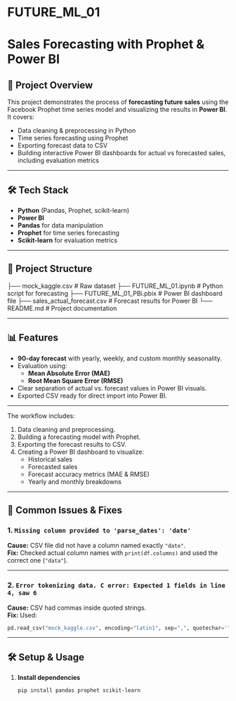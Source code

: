 # FUTURE_ML_01

# Sales Forecasting with Prophet & Power BI

## 📌 Project Overview
This project demonstrates the process of **forecasting future sales** using the Facebook Prophet time series model and visualizing the results in **Power BI**.  
It covers:
- Data cleaning & preprocessing in Python
- Time series forecasting using Prophet
- Exporting forecast data to CSV
- Building interactive Power BI dashboards for actual vs forecasted sales, including evaluation metrics

---

## 🛠️ Tech Stack
- **Python** (Pandas, Prophet, scikit-learn)
- **Power BI**
- **Pandas** for data manipulation
- **Prophet** for time series forecasting
- **Scikit-learn** for evaluation metrics

---

## 📂 Project Structure
├── mock_kaggle.csv # Raw dataset
├── FUTURE_ML_01.ipynb # Python script for forecasting
├── FUTURE_ML_01_PBi.pbix # Power BI dashboard file
├── sales_actual_forecast.csv # Forecast results for Power BI
└── README.md # Project documentation

---

## 📊 Features
- **90-day forecast** with yearly, weekly, and custom monthly seasonality.
- Evaluation using:
  - **Mean Absolute Error (MAE)**
  - **Root Mean Square Error (RMSE)**
- Clear separation of actual vs. forecast values in Power BI visuals.
- Exported CSV ready for direct import into Power BI.

---

The workflow includes:
1. Data cleaning and preprocessing.
2. Building a forecasting model with Prophet.
3. Exporting the forecast results to CSV.
4. Creating a Power BI dashboard to visualize:
   - Historical sales
   - Forecasted sales
   - Forecast accuracy metrics (MAE & RMSE)
   - Yearly and monthly breakdowns

---

## 🐞 Common Issues & Fixes

### 1. `Missing column provided to 'parse_dates': 'date'`
**Cause:** CSV file did not have a column named exactly `"date"`.  
**Fix:** Checked actual column names with `print(df.columns)` and used the correct one (`"data"`).

---

### 2. `Error tokenizing data. C error: Expected 1 fields in line 4, saw 6`
**Cause:** CSV had commas inside quoted strings.  
**Fix:** Used:
```python
pd.read_csv("mock_kaggle.csv", encoding="latin1", sep=",", quotechar='"')
```

---

## 🛠️ Setup & Usage
1. **Install dependencies**
   ```bash
   pip install pandas prophet scikit-learn
   ```
